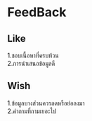 # FeedBack
## Like
1.ชอบเนื้อหาที่ครบท้วน<br>
2.การนำเสนอข้อมูลดี<br>
## Wish
1.ข้อมูลบางส่วนควรลดหรือย่อลงมา<br>
2.คำถามที่ถามเยอะไป<br>
